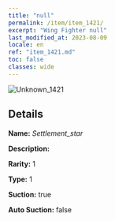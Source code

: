 ```yaml
---
title: "null"
permalink: /item/item_1421/
excerpt: "Wing Fighter null"
last_modified_at: 2023-08-09
locale: en
ref: "item_1421.md"
toc: false
classes: wide
---
```



 ![Unknown_1421](/images/item/Settlement_star_p.png)



## Details

 **Name:** *Settlement_star* 

 **Description:** 

 **Rarity:** 1 

 **Type:** 1 

 **Suction:** true 

 **Auto Suction:** false 


